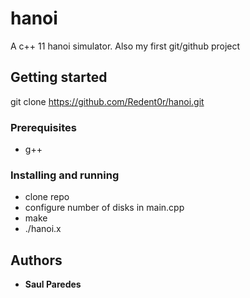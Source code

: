 # hanoi

A c++ 11 hanoi simulator. Also my first git/github project

## Getting started

git clone https://github.com/Redent0r/hanoi.git

### Prerequisites

- g++

### Installing and running

- clone repo
- configure number of disks in main.cpp
- make
- ./hanoi.x

## Authors

* **Saul Paredes**


